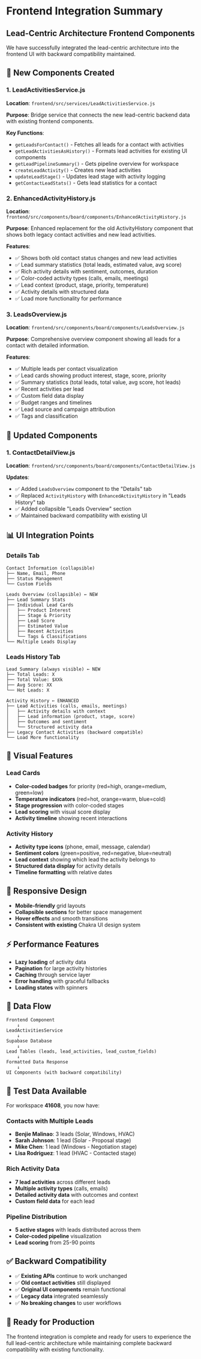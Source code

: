 # Frontend Integration Summary

## Lead-Centric Architecture Frontend Components

We have successfully integrated the lead-centric architecture into the frontend UI with backward compatibility maintained.

## 🎯 New Components Created

### 1. LeadActivitiesService.js
**Location**: `frontend/src/services/LeadActivitiesService.js`

**Purpose**: Bridge service that connects the new lead-centric backend data with existing frontend components.

**Key Functions**:
- `getLeadsForContact()` - Fetches all leads for a contact with activities
- `getLeadActivitiesAsHistory()` - Formats lead activities for existing UI components
- `getLeadPipelineSummary()` - Gets pipeline overview for workspace
- `createLeadActivity()` - Creates new lead activities
- `updateLeadStage()` - Updates lead stage with activity logging
- `getContactLeadStats()` - Gets lead statistics for a contact

### 2. EnhancedActivityHistory.js
**Location**: `frontend/src/components/board/components/EnhancedActivityHistory.js`

**Purpose**: Enhanced replacement for the old ActivityHistory component that shows both legacy contact activities and new lead activities.

**Features**:
- ✅ Shows both old contact status changes and new lead activities
- ✅ Lead summary statistics (total leads, estimated value, avg score)
- ✅ Rich activity details with sentiment, outcomes, duration
- ✅ Color-coded activity types (calls, emails, meetings)
- ✅ Lead context (product, stage, priority, temperature)
- ✅ Activity details with structured data
- ✅ Load more functionality for performance

### 3. LeadsOverview.js
**Location**: `frontend/src/components/board/components/LeadsOverview.js`

**Purpose**: Comprehensive overview component showing all leads for a contact with detailed information.

**Features**:
- ✅ Multiple leads per contact visualization
- ✅ Lead cards showing product interest, stage, score, priority
- ✅ Summary statistics (total leads, total value, avg score, hot leads)
- ✅ Recent activities per lead
- ✅ Custom field data display
- ✅ Budget ranges and timelines
- ✅ Lead source and campaign attribution
- ✅ Tags and classification

## 🔧 Updated Components

### 1. ContactDetailView.js
**Location**: `frontend/src/components/board/components/ContactDetailView.js`

**Updates**:
- ✅ Added `LeadsOverview` component to the "Details" tab
- ✅ Replaced `ActivityHistory` with `EnhancedActivityHistory` in "Leads History" tab
- ✅ Added collapsible "Leads Overview" section
- ✅ Maintained backward compatibility with existing UI

## 📊 UI Integration Points

### Details Tab
```
Contact Information (collapsible)
├── Name, Email, Phone
├── Status Management
└── Custom Fields

Leads Overview (collapsible) ← NEW
├── Lead Summary Stats
├── Individual Lead Cards
│   ├── Product Interest
│   ├── Stage & Priority
│   ├── Lead Score
│   ├── Estimated Value
│   ├── Recent Activities
│   └── Tags & Classifications
└── Multiple Leads Display
```

### Leads History Tab
```
Lead Summary (always visible) ← NEW
├── Total Leads: X
├── Total Value: $XXk
├── Avg Score: XX
└── Hot Leads: X

Activity History ← ENHANCED
├── Lead Activities (calls, emails, meetings)
│   ├── Activity details with context
│   ├── Lead information (product, stage, score)
│   ├── Outcomes and sentiment
│   └── Structured activity data
├── Legacy Contact Activities (backward compatible)
└── Load More functionality
```

## 🎨 Visual Features

### Lead Cards
- **Color-coded badges** for priority (red=high, orange=medium, green=low)
- **Temperature indicators** (red=hot, orange=warm, blue=cold)
- **Stage progression** with color-coded stages
- **Lead scoring** with visual score display
- **Activity timeline** showing recent interactions

### Activity History
- **Activity type icons** (phone, email, message, calendar)
- **Sentiment colors** (green=positive, red=negative, blue=neutral)
- **Lead context** showing which lead the activity belongs to
- **Structured data display** for activity details
- **Timeline formatting** with relative dates

## 📱 Responsive Design
- **Mobile-friendly** grid layouts
- **Collapsible sections** for better space management
- **Hover effects** and smooth transitions
- **Consistent with existing** Chakra UI design system

## ⚡ Performance Features
- **Lazy loading** of activity data
- **Pagination** for large activity histories
- **Caching** through service layer
- **Error handling** with graceful fallbacks
- **Loading states** with spinners

## 🔄 Data Flow

```
Frontend Component
    ↓
LeadActivitiesService
    ↓
Supabase Database
    ↓
Lead Tables (leads, lead_activities, lead_custom_fields)
    ↓
Formatted Data Response
    ↓
UI Components (with backward compatibility)
```

## 🎯 Test Data Available

For workspace **41608**, you now have:

### Contacts with Multiple Leads
- **Benjie Malinao**: 3 leads (Solar, Windows, HVAC)
- **Sarah Johnson**: 1 lead (Solar - Proposal stage)
- **Mike Chen**: 1 lead (Windows - Negotiation stage)
- **Lisa Rodriguez**: 1 lead (HVAC - Contacted stage)

### Rich Activity Data
- **7 lead activities** across different leads
- **Multiple activity types** (calls, emails)
- **Detailed activity data** with outcomes and context
- **Custom field data** for each lead

### Pipeline Distribution
- **5 active stages** with leads distributed across them
- **Color-coded pipeline** visualization
- **Lead scoring** from 25-90 points

## ✅ Backward Compatibility

- ✅ **Existing APIs** continue to work unchanged
- ✅ **Old contact activities** still displayed
- ✅ **Original UI components** remain functional
- ✅ **Legacy data** integrated seamlessly
- ✅ **No breaking changes** to user workflows

## 🚀 Ready for Production

The frontend integration is complete and ready for users to experience the full lead-centric architecture while maintaining complete backward compatibility with existing functionality.
